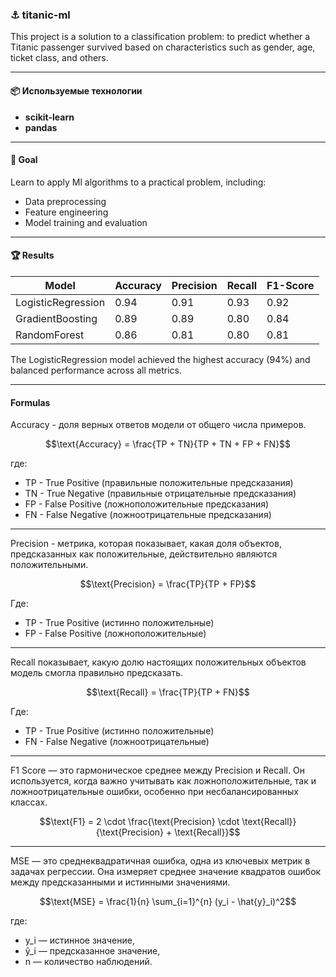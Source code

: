 ### ⚓ **titanic-ml**

This project is a solution to a classification problem: to predict whether a Titanic passenger survived based on characteristics such as gender, age, ticket class, and others.

---

#### 📦 Используемые технологии

- **scikit-learn**
- **pandas**

---

#### 🧠 Goal

Learn to apply Ml algorithms to a practical problem, including:
- Data preprocessing
- Feature engineering
- Model training and evaluation

---

#### 🏆 Results

| Model                  | Accuracy | Precision | Recall | F1-Score |
|------------------------|----------|-----------|--------|----------|
| LogisticRegression     | 0.94     | 0.91      | 0.93   | 0.92     |
| GradientBoosting       | 0.89     | 0.89      | 0.80   | 0.84     |
| RandomForest           | 0.86     | 0.81      | 0.80   | 0.81     |

The LogisticRegression model achieved the highest accuracy (94%) and balanced performance across all metrics.

---

#### Formulas

Accuracy - доля верных ответов модели от общего числа примеров.

$$\text{Accuracy} = \frac{TP + TN}{TP + TN + FP + FN}$$

где:  
- TP - True Positive (правильные положительные предсказания)  
- TN - True Negative (правильные отрицательные предсказания)  
- FP - False Positive (ложноположительные предсказания)  
- FN - False Negative (ложноотрицательные предсказания)

---

Precision - метрика, которая показывает, какая доля объектов, предсказанных как положительные, действительно являются положительными.

$$\text{Precision} = \frac{TP}{TP + FP}$$

Где:
- TP - True Positive (истинно положительные)
- FP - False Positive (ложноположительные)

---

Recall показывает, какую долю настоящих положительных объектов модель смогла правильно предсказать.

$$\text{Recall} = \frac{TP}{TP + FN}$$

Где:
- TP - True Positive (истинно положительные)
- FN - False Negative (ложноотрицательные)

---

F1 Score — это гармоническое среднее между Precision и Recall. Он используется, когда важно учитывать как ложноположительные, так и ложноотрицательные ошибки, особенно при несбалансированных классах.

$$\text{F1} = 2 \cdot \frac{\text{Precision} \cdot \text{Recall}}{\text{Precision} + \text{Recall}}$$

---

MSE — это среднеквадратичная ошибка, одна из ключевых метрик в задачах регрессии. Она измеряет среднее значение квадратов ошибок между предсказанными и истинными значениями.

$$\text{MSE} = \frac{1}{n} \sum_{i=1}^{n} (y_i - \hat{y}_i)^2$$

где:
- y_i — истинное значение,
- ŷ_i — предсказанное значение,
- n — количество наблюдений.
